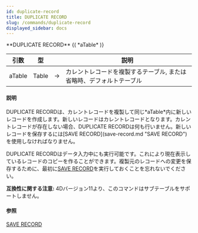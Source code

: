 ```yaml
---
id: duplicate-record
title: DUPLICATE RECORD
slug: /commands/duplicate-record
displayed_sidebar: docs
---
```


<!--REF #_command_.DUPLICATE RECORD.Syntax-->**DUPLICATE RECORD** {( *aTable* )}<!-- END REF-->
<!--REF #_command_.DUPLICATE RECORD.Params-->
| 引数 | 型 |  | 説明 |
| --- | --- | --- | --- |
| aTable | Table | &rarr; | カレントレコードを複製するテーブル, または 省略時、デフォルトテーブル |

<!-- END REF-->

#### 説明 

<!--REF #_command_.DUPLICATE RECORD.Summary-->DUPLICATE RECORDは、カレントレコードを複製して同じ*aTable*内に新しいレコードを作成します。<!-- END REF-->新しいレコードはカレントレコードとなります。カレントレコードが存在しない場合、DUPLICATE RECORDは何も行いません。新しいレコードを保存するには[SAVE RECORD](save-record.md "SAVE RECORD")を使用しなければなりません。

DUPLICATE RECORDはデータ入力中にも実行可能です。これにより現在表示しているレコードのコピーを作ることができます。複製元のレコードへの変更を保存するために、最初に[SAVE RECORD](save-record.md "SAVE RECORD")を実行しておくことを忘れないでください。

**互換性に関する注意:** 4Dバージョン11より、このコマンドはサブテーブルをサポートしません。

#### 参照 

[SAVE RECORD](save-record.md)  